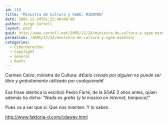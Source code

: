 ```yaml
---
id: 218
title: 'Ministra de Cultura y SGAE: MIENTEN'
date: 2005-12-24T01:22:48+00:00
author: Jorge Cortell
layout: post
guid: http://www.cortell.net/2005/12/24/ministra-de-cultura-y-sgae-mienten/
permalink: /2005/12/24/ministra-de-cultura-y-sgae-mienten/
categories:
  - CiberDerechos
  - Copyfight
  - General
  - Rants
---
```

Carmen Calvo, ministra de Cultura: _â€œlo creado por alguien no puede ser libre y gratuitamente utilizado por cualquieraâ€_

Esa frase idéntica la escribió Pedro Farré, de la SGAE 2 años antes, quien además ha dicho: _"Nada es gratis (y la música en Internet, tampoco)"_

Pues va a ser que sí­. Que nos mienten. Y lo saben.

<http://www.faktoria-d.com/cdaway.html>